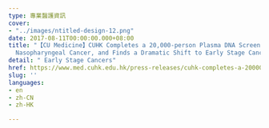 ```yaml
---
type: 專業醫護資訊
cover:
- "../images/ntitled-design-12.png"
date: 2017-08-11T00:00:00.000+08:00
title: "【CU Medicine】CUHK Completes a 20,000-person Plasma DNA Screening Study of
  Nasopharyngeal Cancer, and Finds a Dramatic Shift to Early Stage Cancers"
detail: " Early Stage Cancers"
href: https://www.med.cuhk.edu.hk/press-releases/cuhk-completes-a-20000-person-plasma-dna-screening-study-of-nasopharyngeal-cancer-and-finds-a-dramatic-shift-to-early-stage-cancers
slug: ''
languages:
- en
- zh-CN
- zh-HK

---
```

